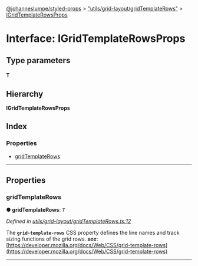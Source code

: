 [@johanneslumpe/styled-props](../README.md) > ["utils/grid-layout/gridTemplateRows"](../modules/_utils_grid_layout_gridtemplaterows_.md) > [IGridTemplateRowsProps](../interfaces/_utils_grid_layout_gridtemplaterows_.igridtemplaterowsprops.md)

# Interface: IGridTemplateRowsProps

## Type parameters
#### T 
## Hierarchy

**IGridTemplateRowsProps**

## Index

### Properties

* [gridTemplateRows](_utils_grid_layout_gridtemplaterows_.igridtemplaterowsprops.md#gridtemplaterows)

---

## Properties

<a id="gridtemplaterows"></a>

###  gridTemplateRows

**● gridTemplateRows**: *`T`*

*Defined in [utils/grid-layout/gridTemplateRows.ts:12](https://github.com/johanneslumpe/styled-props/blob/3abf398/src/utils/grid-layout/gridTemplateRows.ts#L12)*

The **`grid-template-rows`** CSS property defines the line names and track sizing functions of the grid rows.
*__see__*: [https://developer.mozilla.org/docs/Web/CSS/grid-template-rows](https://developer.mozilla.org/docs/Web/CSS/grid-template-rows)

___

